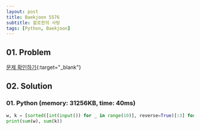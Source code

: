 ```yaml
---
layout: post
title: Baekjoon 5576
subtitle: 할로윈의 사탕
tags: [Python, Baekjoon]
---
```


## 01. Problem

[문제 확인하기](https://www.acmicpc.net/problem/5576){:target="_blank"}

## 02. Solution

### 01. Python (memory: 31256KB, time: 40ms)

```Python
w, k = [sorted([int(input()) for _ in range(10)], reverse=True)[:3] for _ in range(2)]
print(sum(w), sum(k))
```
